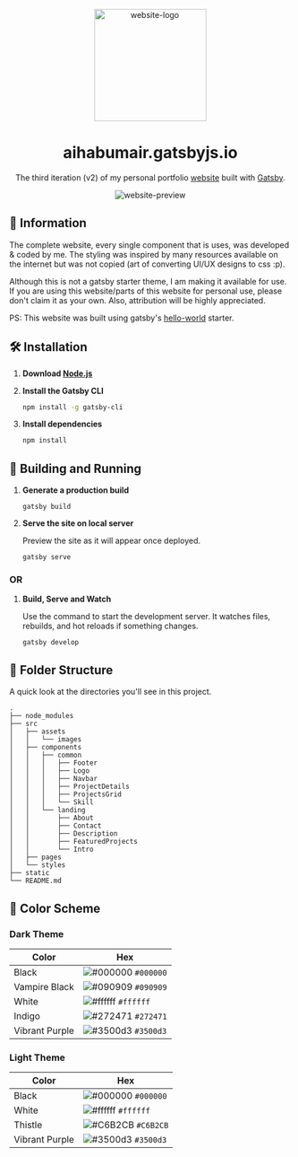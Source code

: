 <p align="center">
  <a href="https://aihabumair.gatsbyjs.io">
    <img src="https://user-images.githubusercontent.com/55903466/115989107-4f7d5700-a5da-11eb-8fa5-cfa0439f75f9.png" alt="website-logo" width="200px">
  </a>
</p>
<h1 align="center">
  aihabumair.gatsbyjs.io
</h1>

<p align="center">The third iteration (v2) of my personal portfolio <a href="https://aihabumair.gatsbyjs.io">website</a> built with <a href="https://www.gatsbyjs.com/">Gatsby</a>.</p>

<p align="center">
  <img src="https://user-images.githubusercontent.com/55903466/125199588-7e73a280-e284-11eb-84c3-96caa804edbd.png" alt="website-preview">
<p>

## 🚨 Information

The complete website, every single component that is uses, was developed & coded by me. The styling was inspired by many resources available on the internet but was not copied (art of converting UI/UX designs to css :p).

Although this is not a gatsby starter theme, I am making it available for use. If you are using this website/parts of this website for personal use, please don't claim it as your own. Also, attribution will be highly appreciated.

PS: This website was built using gatsby's <a href="https://github.com/gatsbyjs/gatsby-starter-hello-world">hello-world</a> starter.

## 🛠 Installation

1. **Download <a href="https://nodejs.org/en/download/">Node.js</a>**

2. **Install the Gatsby CLI**

   ```sh
   npm install -g gatsby-cli
   
3. **Install dependencies**

   ```sh
   npm install
   ```

## 🚀 Building and Running

1.  **Generate a production build**

    ```shell
    gatsby build
    ```

2.  **Serve the site on local server**

    Preview the site as it will appear once deployed.

    ```shell
    gatsby serve
    ```

### OR

1.  **Build, Serve and Watch**

     Use the command to start the development server. It watches files, rebuilds, and hot reloads if something changes.
     
     ```shell
     gatsby develop
     ```
        
## 📂 Folder Structure

A quick look at the directories you'll see in this project.

    .
    ├── node_modules
    ├── src
    │   ├── assets
    │   │   └── images
    │   ├── components
    │   │   ├── common
    │   │   │   ├── Footer
    │   │   │   ├── Logo
    │   │   │   ├── Navbar
    │   │   │   ├── ProjectDetails
    │   │   │   ├── ProjectsGrid
    │   │   │   └── Skill
    │   │   └── landing
    │   │       ├── About
    │   │       ├── Contact
    │   │       ├── Description
    │   │       ├── FeaturedProjects
    │   │       └── Intro
    │   ├── pages
    │   └── styles
    ├── static
    └── README.md

## 🎨 Color Scheme

### Dark Theme

| Color          | Hex                                                                |
| -------------- | ------------------------------------------------------------------ |
| Black          | ![#000000](https://via.placeholder.com/10/000000?text=+) `#000000` |
| Vampire Black  | ![#090909](https://via.placeholder.com/10/090909?text=+) `#090909` |
| White          | ![#ffffff](https://via.placeholder.com/10/ffffff?text=+) `#ffffff` |
| Indigo         | ![#272471](https://via.placeholder.com/10/272471?text=+) `#272471` |
| Vibrant Purple | ![#3500d3](https://via.placeholder.com/10/3500d3?text=+) `#3500d3` |

### Light Theme

| Color          | Hex                                                                |
| -------------- | ------------------------------------------------------------------ |
| Black          | ![#000000](https://via.placeholder.com/10/000000?text=+) `#000000` |
| White          | ![#ffffff](https://via.placeholder.com/10/ffffff?text=+) `#ffffff` |
| Thistle        | ![#C6B2CB](https://via.placeholder.com/10/C6B2CB?text=+) `#C6B2CB` |
| Vibrant Purple | ![#3500d3](https://via.placeholder.com/10/3500d3?text=+) `#3500d3` |
